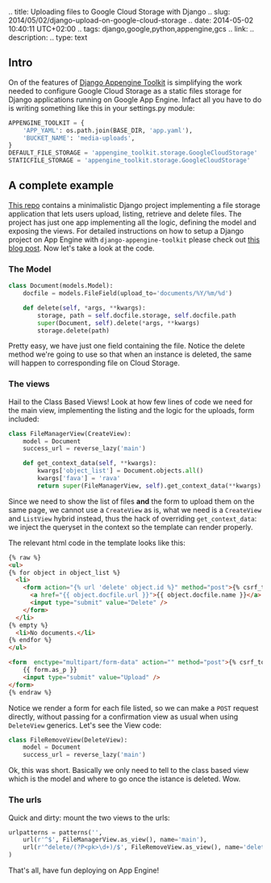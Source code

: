 .. title: Uploading files to Google Cloud Storage with Django
.. slug: 2014/05/02/django-upload-on-google-cloud-storage
.. date: 2014-05-02 10:40:11 UTC+02:00
.. tags: django,google,python,appengine,gcs
.. link: 
.. description: 
.. type: text

## Intro

On of the features of [Django Appengine Toolkit](https://github.com/masci/django-appengine-toolkit) is simplifying 
the work needed to configure Google Cloud Storage as a static files storage for Django applications running on 
Google App Engine. Infact all you have to do is writing something like this in your settings.py module:

```python
APPENGINE_TOOLKIT = {
    'APP_YAML': os.path.join(BASE_DIR, 'app.yaml'),
    'BUCKET_NAME': 'media-uploads',
}
DEFAULT_FILE_STORAGE = 'appengine_toolkit.storage.GoogleCloudStorage'
STATICFILE_STORAGE = 'appengine_toolkit.storage.GoogleCloudStorage'
```

## A complete example

[This repo](https://github.com/masci/django_cloudstorage_example) contains a minimalistic Django project
implementing a file storage application that lets users upload, listing, retrieve and delete files. The project has just
one app implementing all the logic, defining the model and exposing the views. For detailed instructions on how to
setup a Django project on App Engine with `django-appengine-toolkit` please check out 
[this blog post](http://dev.pippi.im/2014/02/10/create-a-blog-in-minutes-on-app-engine-with-django/). 
Now let's take a look at the code.

### The Model

```python
class Document(models.Model):
    docfile = models.FileField(upload_to='documents/%Y/%m/%d')

    def delete(self, *args, **kwargs):
        storage, path = self.docfile.storage, self.docfile.path
        super(Document, self).delete(*args, **kwargs)
        storage.delete(path)
```

Pretty easy, we have just one field containing the file. Notice the delete method we're going to use so that
when an instance is deleted, the same will happen to corresponding file on Cloud Storage.

### The views

Hail to the Class Based Views! Look at how few lines of code we need for the main view, implementing the listing and
the logic for the uploads, form included:

```python
class FileManagerView(CreateView):
    model = Document
    success_url = reverse_lazy('main')

    def get_context_data(self, **kwargs):
        kwargs['object_list'] = Document.objects.all()
        kwargs['fava'] = 'rava'
        return super(FileManagerView, self).get_context_data(**kwargs)
```

Since we need to show the list of files **and** the form to upload them on the same page, we cannot use a `CreateView` as is,
what we need is a `CreateView` and `ListView` hybrid instead, thus the hack of overriding `get_context_data`: we inject the queryset 
in the context so the template can render properly.

The relevant html code in the template looks like this:

```html
{% raw %}
<ul>
{% for object in object_list %}
  <li>
    <form action="{% url 'delete' object.id %}" method="post">{% csrf_token %}
      <a href="{{ object.docfile.url }}">{{ object.docfile.name }}</a>
      <input type="submit" value="Delete" />
    </form>
  </li>
{% empty %}
  <li>No documents.</li>
{% endfor %}
</ul>

<form  enctype="multipart/form-data" action="" method="post">{% csrf_token %}
    {{ form.as_p }}
    <input type="submit" value="Upload" />
</form>
{% endraw %}
```

Notice we render a form for each file listed, so we can make a `POST` request directly, without passing for a confirmation view
as usual when using `DeleteView` generics. Let's see the View code:

```python
class FileRemoveView(DeleteView):
    model = Document
    success_url = reverse_lazy('main')
```

Ok, this was short. Basically we only need to tell to the class based view which is the model and where to go once the istance
is deleted. Wow.

### The urls

Quick and dirty: mount the two views to the urls:

```python
urlpatterns = patterns('',
    url(r'^$', FileManagerView.as_view(), name='main'),
    url(r'^delete/(?P<pk>\d+)/$', FileRemoveView.as_view(), name='delete'),
)   
```

That's all, have fun deploying on App Engine!

